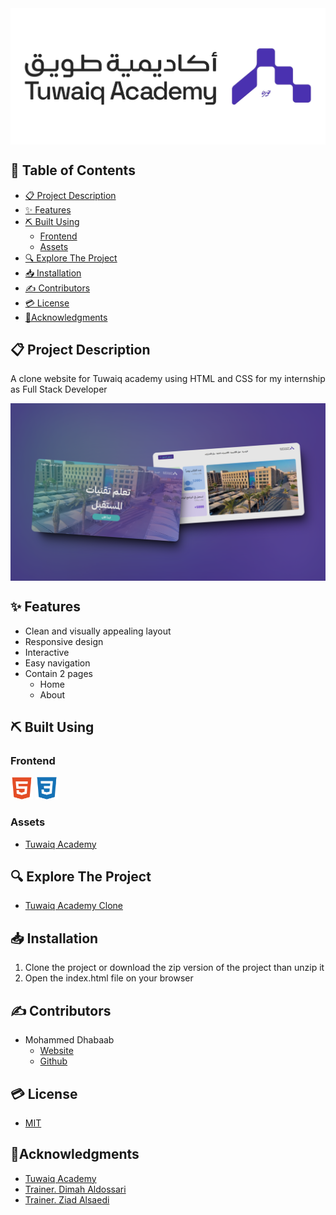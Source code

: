 <div style="display:flex; justify-content: center;">
  <img src="./assets/readme/banner/banner.jpg" alt="Project Logo" />
</div>

## 📂 Table of Contents

- [📋 Project Description](#-project-description)
- [✨ Features](#-features)
- [⛏️ Built Using](#️-built-using)
  - [Frontend](#frontend)
  - [Assets](#assets)
- [🔍 Explore The Project](#-explore-the-project)
- [📥 Installation](#-installation)
- [✍ Contributors](#-contributors)
- [💳 License](#-license)
- [🏅Acknowledgments](#acknowledgments)

## 📋 Project Description

A clone website for Tuwaiq academy using HTML and CSS for my internship as Full Stack Developer

<div style="display:flex; justify-content: center;">
  <img src="./assets/readme/view/view-main.png" alt="Project snapshot" />
</div>

## ✨ Features

- Clean and visually appealing layout
- Responsive design
- Interactive
- Easy navigation
- Contain 2 pages
  - Home
  - About

## ⛏️ Built Using

### Frontend

<a href="https://developer.mozilla.org/en-US/docs/Glossary/HTML5" target="_blank" rel="noreferrer"><img src="./assets/readme/skills/frontend/html.svg" width="36" height="36" alt="HTML5" title="HTML5" /></a>
<a href="https://www.w3.org/TR/CSS/#css" target="_blank" rel="noreferrer"><img src="./assets/readme/skills/frontend/css.svg" width="36" height="36" alt="CSS3" title="CSS3" /></a>


### Assets

- [Tuwaiq Academy](https://tuwaiq.edu.sa/)


## 🔍 Explore The Project

- [Tuwaiq Academy Clone](https://mohammed-dhabaab.github.io/tuwaiq-academy-clone/index.html)


## 📥 Installation

1. Clone the project or download the zip version of the project than unzip it
2. Open the index.html file on your browser

## ✍ Contributors

- Mohammed Dhabaab
  - [Website](https://mohammeddhabaab.com/)
  - [Github](https://github.com/mohammed-dhabaab)

## 💳 License

- [MIT](https://choosealicense.com/licenses/mit/)

## 🏅Acknowledgments
- [Tuwaiq Academy](https://tuwaiq.edu.sa/)
- [Trainer. Dimah Aldossari](https://github.com/Dimah-Aldossari)
- [Trainer. Ziad Alsaedi](https://github.com/ZiadAlsaedi)

